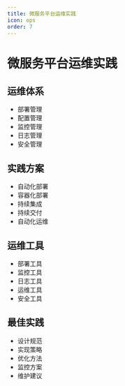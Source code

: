 ```yaml
---
title: 微服务平台运维实践
icon: ops
order: 7
---
```


# 微服务平台运维实践

## 运维体系
- 部署管理
- 配置管理
- 监控管理
- 日志管理
- 安全管理

## 实践方案
- 自动化部署
- 容器化部署
- 持续集成
- 持续交付
- 自动化运维

## 运维工具
- 部署工具
- 监控工具
- 日志工具
- 运维工具
- 安全工具

## 最佳实践
- 设计规范
- 实现策略
- 优化方法
- 监控方案
- 维护建议
